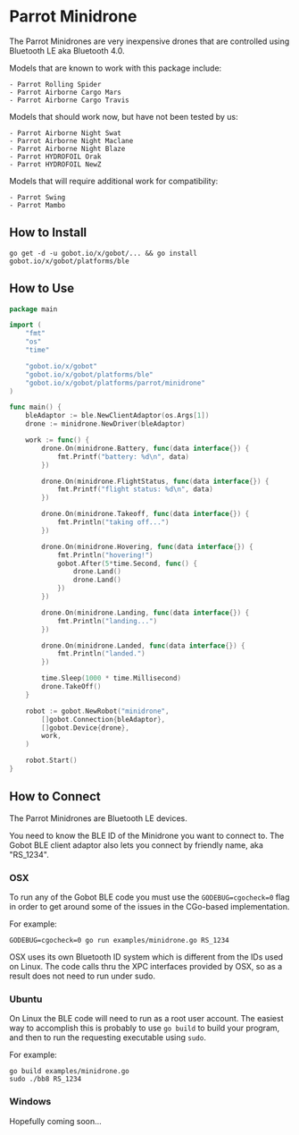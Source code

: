 # Parrot Minidrone

The Parrot Minidrones are very inexpensive drones that are controlled using Bluetooth LE aka Bluetooth 4.0.

Models that are known to work with this package include:

	- Parrot Rolling Spider
	- Parrot Airborne Cargo Mars
	- Parrot Airborne Cargo Travis

Models that should work now, but have not been tested by us:

	- Parrot Airborne Night Swat
	- Parrot Airborne Night Maclane
	- Parrot Airborne Night Blaze
	- Parrot HYDROFOIL Orak
	- Parrot HYDROFOIL NewZ

Models that will require additional work for compatibility:

	- Parrot Swing
	- Parrot Mambo

## How to Install
```
go get -d -u gobot.io/x/gobot/... && go install gobot.io/x/gobot/platforms/ble
```

## How to Use
```go
package main

import (
	"fmt"
	"os"
	"time"

	"gobot.io/x/gobot"
	"gobot.io/x/gobot/platforms/ble"
	"gobot.io/x/gobot/platforms/parrot/minidrone"
)

func main() {
	bleAdaptor := ble.NewClientAdaptor(os.Args[1])
	drone := minidrone.NewDriver(bleAdaptor)

	work := func() {
		drone.On(minidrone.Battery, func(data interface{}) {
			fmt.Printf("battery: %d\n", data)
		})

		drone.On(minidrone.FlightStatus, func(data interface{}) {
			fmt.Printf("flight status: %d\n", data)
		})

		drone.On(minidrone.Takeoff, func(data interface{}) {
			fmt.Println("taking off...")
		})

		drone.On(minidrone.Hovering, func(data interface{}) {
			fmt.Println("hovering!")
			gobot.After(5*time.Second, func() {
				drone.Land()
				drone.Land()
			})
		})

		drone.On(minidrone.Landing, func(data interface{}) {
			fmt.Println("landing...")
		})

		drone.On(minidrone.Landed, func(data interface{}) {
			fmt.Println("landed.")
		})

		time.Sleep(1000 * time.Millisecond)
		drone.TakeOff()
	}

	robot := gobot.NewRobot("minidrone",
		[]gobot.Connection{bleAdaptor},
		[]gobot.Device{drone},
		work,
	)

	robot.Start()
}
```

## How to Connect

The Parrot Minidrones are Bluetooth LE devices.

You need to know the BLE ID of the Minidrone you want to connect to. The Gobot BLE client adaptor also lets you connect by friendly name, aka "RS_1234".

### OSX

To run any of the Gobot BLE code you must use the `GODEBUG=cgocheck=0` flag in order to get around some of the issues in the CGo-based implementation.

For example:

    GODEBUG=cgocheck=0 go run examples/minidrone.go RS_1234

OSX uses its own Bluetooth ID system which is different from the IDs used on Linux. The code calls thru the XPC interfaces provided by OSX, so as a result does not need to run under sudo.

### Ubuntu

On Linux the BLE code will need to run as a root user account. The easiest way to accomplish this is probably to use `go build` to build your program, and then to run the requesting executable using `sudo`.

For example:

    go build examples/minidrone.go
    sudo ./bb8 RS_1234

### Windows

Hopefully coming soon...
